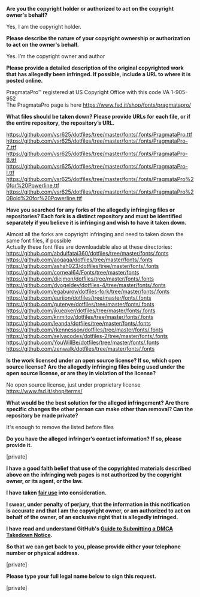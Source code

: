 **Are you the copyright holder or authorized to act on the copyright owner's behalf?**  
  
Yes, I am the copyright holder.  
  
**Please describe the nature of your copyright ownership or authorization to act on the owner's behalf.**  
  
Yes. I’m the copyright owner and author  
  
**Please provide a detailed description of the original copyrighted work that has allegedly been infringed. If possible, include a URL to where it is posted online.**  
  
PragmataPro™ registered at US Copyright Office with this code VA 1-905-952  
The PragmataPro page is here https://www.fsd.it/shop/fonts/pragmatapro/  
  
**What files should be taken down? Please provide URLs for each file, or if the entire repository, the repository’s URL.**  
  
https://github.com/vsr625/dotfiles/tree/master/fonts/.fonts/PragmataPro.ttf  
https://github.com/vsr625/dotfiles/tree/master/fonts/.fonts/PragmataPro-Z.ttf  
https://github.com/vsr625/dotfiles/tree/master/fonts/.fonts/PragmataPro-B.ttf  
https://github.com/vsr625/dotfiles/tree/master/fonts/.fonts/PragmataPro-I.ttf  
https://github.com/vsr625/dotfiles/tree/master/fonts/.fonts/PragmataPro%20for%20Powerline.ttf  
https://github.com/vsr625/dotfiles/tree/master/fonts/.fonts/PragmataPro%20Bold%20for%20Powerline.ttf  
  
**Have you searched for any forks of the allegedly infringing files or repositories? Each fork is a distinct repository and must be identified separately if you believe it is infringing and wish to have it taken down.**  
  
Almost all the forks are copyright infringing and need to taken down the same font files, if possible  
Actually these font files are downloadable also at these directories:  
https://github.com/abdulfatai360/dotfiles/tree/master/fonts/.fonts  
https://github.com/aogaga/dotfiles/tree/master/fonts/.fonts  
https://github.com/ashah023/dotfiles/tree/master/fonts/.fonts  
https://github.com/corneal64/Fonts/tree/master/fonts  
https://github.com/diejmon/dotfiles/tree/master/fonts/.fonts  
https://github.com/dvogeldev/dotfiles-4/tree/master/fonts/.fonts  
https://github.com/egaburov/dotfiles-fork/tree/master/fonts/.fonts  
https://github.com/euriion/dotfiles/tree/master/fonts/.fonts  
https://github.com/gutenye/dotfiles/tree/master/fonts/.fonts  
https://github.com/jkuepker/dotfiles/tree/master/fonts/.fonts  
https://github.com/knmitov/dotfiles/tree/master/fonts/.fonts  
https://github.com/leanda/dotfiles/tree/master/fonts/.fonts  
https://github.com/rkennesson/dotfiles/tree/master/fonts/.fonts  
https://github.com/selvacodes/dotfiles-2/tree/master/fonts/.fonts  
https://github.com/YouWillBe/dotfiles/tree/master/fonts/.fonts  
https://github.com/zenwalk/dotfiles/tree/master/fonts/.fonts  
  
**Is the work licensed under an open source license? If so, which open source license? Are the allegedly infringing files being used under the open source license, or are they in violation of the license?**  
  
No open source license, just under proprietary license  
https://www.fsd.it/shop/terms/  
  
**What would be the best solution for the alleged infringement? Are there specific changes the other person can make other than removal? Can the repository be made private?**  
  
It's enough to remove the listed before files  
  
**Do you have the alleged infringer’s contact information? If so, please provide it.**  
  
[private]  
  
**I have a good faith belief that use of the copyrighted materials described above on the infringing web pages is not authorized by the copyright owner, or its agent, or the law.**  
  
**I have taken <a href="https://www.lumendatabase.org/topics/22">fair use</a> into consideration.**  
  
**I swear, under penalty of perjury, that the information in this notification is accurate and that I am the copyright owner, or am authorized to act on behalf of the owner, of an exclusive right that is allegedly infringed.**  
  
**I have read and understand GitHub's <a href="https://help.github.com/articles/guide-to-submitting-a-dmca-takedown-notice/">Guide to Submitting a DMCA Takedown Notice</a>.**  
  
**So that we can get back to you, please provide either your telephone number or physical address.**  
  
[private]  
  
**Please type your full legal name below to sign this request.**  
  
[private]  
